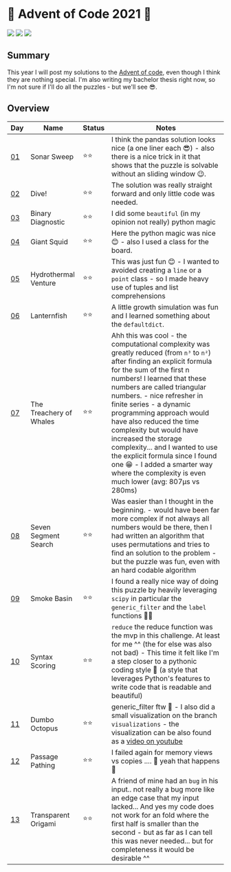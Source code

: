 # 🎄 Advent of Code 2021 🎄

![](https://img.shields.io/badge/day%20📅-14-blue)
![](https://img.shields.io/badge/stars%20⭐-28-yellow)
![](https://img.shields.io/badge/days%20completed-14-red)

## Summary

This year I will post my solutions to the [Advent of code](https://adventofcode.com/), even though I think they are nothing special.
I'm also writing my bachelor thesis right now, so I'm not sure if I'll do all the puzzles - but we'll see 😎.

## Overview

| Day                                       | Name                      | Status | Notes  |
| ----------------------------------------- | ------------------------- | ------ | ------ |
| [01](https://adventofcode.com/2021/day/1) | Sonar Sweep               |  ⭐⭐  | I think the pandas solution looks nice (a one liner each 😎) - also there is a nice trick in it that shows that the puzzle is solvable without an sliding window 😉. |
| [02](https://adventofcode.com/2021/day/2) | Dive!                     |  ⭐⭐  | The solution was really straight forward and only little code was needed. |
| [03](https://adventofcode.com/2021/day/3) | Binary Diagnostic         |  ⭐⭐  | I did some `beautiful` (in my opinion not really) python magic |
| [04](https://adventofcode.com/2021/day/4) | Giant Squid               |  ⭐⭐  | Here the python magic was nice 😊 - also I used a class for the board. |
| [05](https://adventofcode.com/2021/day/5) | Hydrothermal Venture      |  ⭐⭐  | This was just fun 😊 - I wanted to avoided creating a `line` or a `point` class - so I made heavy use of tuples and list comprehensions |
| [06](https://adventofcode.com/2021/day/6) | Lanternfish               |  ⭐⭐  | A little growth simulation was fun and I learned something about the `defaultdict`. |
| [07](https://adventofcode.com/2021/day/7) | The Treachery of Whales   |  ⭐⭐  | Ahh this was cool - the computational complexity was greatly reduced (from `n³` to `n²`) after finding an explicit formula for the sum of the first n numbers! I learned that these numbers are called triangular numbers. - nice refresher in finite series - a dynamic programming approach would have also reduced the time complexity but would have increased the storage complexity... and I wanted to use the explicit formula since I found one 😁 - I added a smarter way where the complexity is even much lower (avg: 807μs vs 280ms) |
| [08](https://adventofcode.com/2021/day/8) | Seven Segment Search      |  ⭐⭐  | Was easier than I thought in the beginning. - would have been far more complex if not always all numbers would be there, then I had written an algorithm that uses permutations and tries to find an solution to the problem - but the puzzle was fun, even with an hard codable algorithm |
| [09](https://adventofcode.com/2021/day/9) | Smoke Basin               |  ⭐⭐  | I found a really nice way of doing this puzzle by heavily leveraging `scipy` in particular the `generic_filter` and the `label` functions 🤩😍  |
| [10](https://adventofcode.com/2021/day/10) | Syntax Scoring           |  ⭐⭐  | `reduce` the reduce function was the mvp in this challenge. At least for me ^^  (the for else was also not bad) - This time it felt like I'm a step closer to a pythonic coding style 🙂 (a style that leverages Python's features to write code that is readable and beautiful) |
| [11](https://adventofcode.com/2021/day/11) | Dumbo Octopus            |  ⭐⭐  | generic_filter ftw 🤣 - I also did a small visualization on the branch `visualizations` - the visualization can be also found as a [video on youtube](https://www.youtube.com/watch?v=hQPM04spcao)  |
| [12](https://adventofcode.com/2021/day/12) | Passage Pathing          |  ⭐⭐  | I failed again for memory views vs copies .... 🙈 yeah that happens 🤣 |
| [13](https://adventofcode.com/2021/day/13) | Transparent Origami      |  ⭐⭐  | A friend of mine had an `bug` in his input.. not really a bug more like an edge case that my input lacked... And yes my code does not work for an fold where the first half is smaller than the second - but as far as I can tell this was never needed... but for completeness it would be desirable ^^ |
